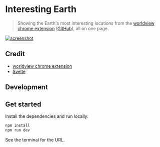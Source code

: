 # Interesting Earth

> Showing the Earth's most interesting locations from the [worldview chrome extension](https://chrome.google.com/webstore/detail/worldview/aflbpeobpgdpibcfhkkjhaonbbpkmefg) ([GitHub](https://github.com/EsriUK/worldview)), all on one page.

[![screenshot](https://i.imgur.com/zhtSnw7.png)](https://interesting-earth.gavinr.com)

## Credit

- [worldview chrome extension](https://chrome.google.com/webstore/detail/worldview/aflbpeobpgdpibcfhkkjhaonbbpkmefg)
- [Svelte](https://svelte.dev/)

## Development

## Get started

Install the dependencies and run locally:

```bash
npm install
npm run dev
```

See the terminal for the URL.
